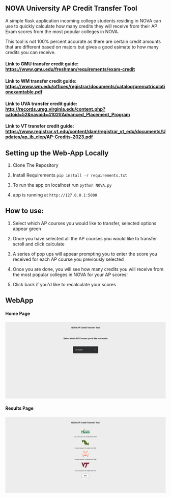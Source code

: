 ## NOVA University AP Credit Transfer Tool
A simple flask application incoming college students residing in NOVA can use to quickly calculate how many credits they will receive from their AP Exam scores from the most popular colleges in NOVA.

This tool is not 100% percent accurate as there are certain credit amounts that are different based on majors but gives a good esimate to how many credits you can receive.

#### Link to GMU transfer credit guide: <https://www.gmu.edu/freshman/requirements/exam-credit>
#### Link to WM transfer credit guide: <https://www.wm.edu/offices/registrar/documents/catalog/prematriculationexamtable.pdf>
#### Link to UVA transfer credit guide: <http://records.ureg.virginia.edu/content.php?catoid=52&navoid=4102#Advanced_Placement_Program>
#### Link to VT transfer credit guide: <https://www.registrar.vt.edu/content/dam/registrar_vt_edu/documents/Updates/ap_ib_clep/AP-Credits-2023.pdf>

## Setting up the Web-App Locally 

1. Clone The Repository

2. Install Requirements  `pip install -r requirements.txt`

3. To run the app on localhost run `python NOVA.py`

4. app is running at `http://127.0.0.1:5000`

## How to use:

1. Select which AP courses you would like to transfer, selected options appear green

2. Once you have selected all the AP courses you would like to transfer scroll and click calculate

3. A series of pop ups will appear prompting you to enter the score you received for each AP course you previously selected

4. Once you are done, you will see how many credits you will receive from the most popular colleges in NOVA for your AP scores!

5. Click back if you'd like to recalculate your scores

## WebApp 
#### Home Page 
![Home Page ](static/homepage.png)

#### Results Page 
![Home Page ](static/results.png)

